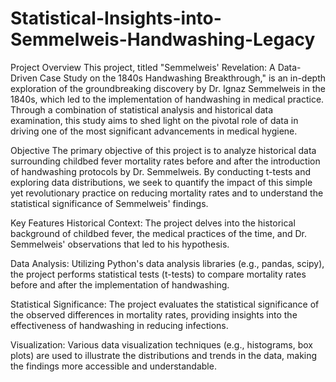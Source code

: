 # Statistical-Insights-into-Semmelweis-Handwashing-Legacy
Project Overview
This project, titled "Semmelweis' Revelation: A Data-Driven Case Study on the 1840s Handwashing Breakthrough," is an in-depth exploration of the groundbreaking discovery by Dr. Ignaz Semmelweis in the 1840s, which led to the implementation of handwashing in medical practice. Through a combination of statistical analysis and historical data examination, this study aims to shed light on the pivotal role of data in driving one of the most significant advancements in medical hygiene.

Objective
The primary objective of this project is to analyze historical data surrounding childbed fever mortality rates before and after the introduction of handwashing protocols by Dr. Semmelweis. By conducting t-tests and exploring data distributions, we seek to quantify the impact of this simple yet revolutionary practice on reducing mortality rates and to understand the statistical significance of Semmelweis' findings.

Key Features
Historical Context: The project delves into the historical background of childbed fever, the medical practices of the time, and Dr. Semmelweis' observations that led to his hypothesis.

Data Analysis: Utilizing Python's data analysis libraries (e.g., pandas, scipy), the project performs statistical tests (t-tests) to compare mortality rates before and after the implementation of handwashing.

Statistical Significance: The project evaluates the statistical significance of the observed differences in mortality rates, providing insights into the effectiveness of handwashing in reducing infections.

Visualization: Various data visualization techniques (e.g., histograms, box plots) are used to illustrate the distributions and trends in the data, making the findings more accessible and understandable.
